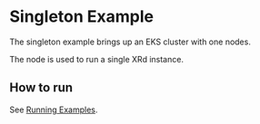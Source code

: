 # Singleton Example

The singleton example brings up an EKS cluster with one nodes.

The node is used to run a single XRd instance.

## How to run

See [Running Examples](/README.md#running-examples).
